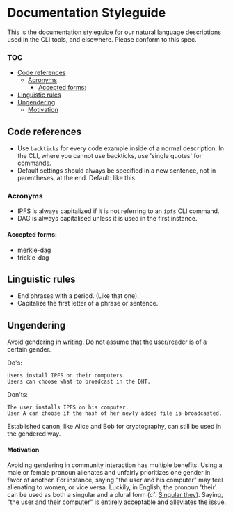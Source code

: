 # Documentation Styleguide

This is the documentation styleguide for our natural language descriptions used in the CLI tools, and elsewhere. Please conform to this spec.

### TOC

- [Code references](#code-references)
  - [Acronyms](#acronyms)
    - [Accepted forms:](#accepted-forms)
- [Linguistic rules](#linguistic-rules)
- [Ungendering](#ungendering)
    - [Motivation](#motivation)

## Code references

* Use `backticks` for every code example inside of a normal description. In the CLI, where you cannot use backticks, use 'single quotes' for commands.
* Default settings should always be specified in a new sentence, not in parentheses, at the end. Default: like this.

### Acronyms

* IPFS is always capitalized if it is not referring to an `ipfs` CLI command.
* DAG is always capitalised unless it is used in the first instance.

#### Accepted forms:

- merkle-dag
- trickle-dag

## Linguistic rules

* End phrases with a period. (Like that one).
* Capitalize the first letter of a phrase or sentence.

## Ungendering

Avoid gendering in writing. Do not assume that the user/reader is of a certain gender.

Do's:

```
Users install IPFS on their computers.
Users can choose what to broadcast in the DHT.
```

Don'ts:

```
The user installs IPFS on his computer.
User A can choose if the hash of her newly added file is broadcasted.
```

Established canon, like Alice and Bob for cryptography, can still be used in the gendered way.

#### Motivation

Avoiding gendering in community interaction has multiple benefits. Using a male or female pronoun alienates and unfairly prioritizes one gender in favor of another. For instance, saying "the user and his computer" may feel alienating to women, or vice versa. Luckily, in English, the pronoun 'their' can be used as both a singular and a plural form (cf. [Singular they](https://en.wikipedia.org/wiki/Singular_they)). Saying, "the user and their computer" is entirely acceptable and alleviates the issue.
